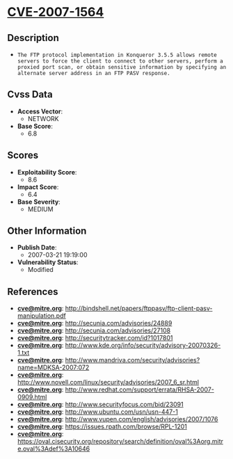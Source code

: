 
# [CVE-2007-1564](http://bindshell.net/papers/ftppasv/ftp-client-pasv-manipulation.pdf)

## Description

- `The FTP protocol implementation in Konqueror 3.5.5 allows remote servers to force the client to connect to other servers, perform a proxied port scan, or obtain sensitive information by specifying an alternate server address in an FTP PASV response.`

## Cvss Data

- **Access Vector**:
  - NETWORK
- **Base Score**:
  - 6.8

## Scores

- **Exploitability Score**:
  - 8.6
- **Impact Score**:
  - 6.4
- **Base Severity**:
  - MEDIUM

## Other Information

- **Publish Date**:
  - 2007-03-21 19:19:00
- **Vulnerability Status**:
  - Modified

## References

- **cve@mitre.org**: http://bindshell.net/papers/ftppasv/ftp-client-pasv-manipulation.pdf
- **cve@mitre.org**: http://secunia.com/advisories/24889
- **cve@mitre.org**: http://secunia.com/advisories/27108
- **cve@mitre.org**: http://securitytracker.com/id?1017801
- **cve@mitre.org**: http://www.kde.org/info/security/advisory-20070326-1.txt
- **cve@mitre.org**: http://www.mandriva.com/security/advisories?name=MDKSA-2007:072
- **cve@mitre.org**: http://www.novell.com/linux/security/advisories/2007_6_sr.html
- **cve@mitre.org**: http://www.redhat.com/support/errata/RHSA-2007-0909.html
- **cve@mitre.org**: http://www.securityfocus.com/bid/23091
- **cve@mitre.org**: http://www.ubuntu.com/usn/usn-447-1
- **cve@mitre.org**: http://www.vupen.com/english/advisories/2007/1076
- **cve@mitre.org**: https://issues.rpath.com/browse/RPL-1201
- **cve@mitre.org**: https://oval.cisecurity.org/repository/search/definition/oval%3Aorg.mitre.oval%3Adef%3A10646
